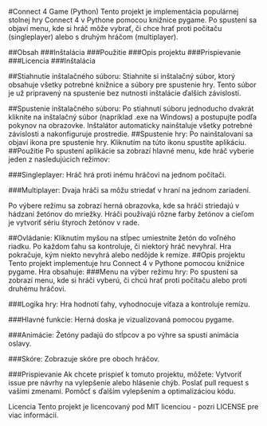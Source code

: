 
#Connect 4 Game (Python)
  Tento projekt je implementácia populárnej stolnej hry Connect 4 v Pythone pomocou knižnice pygame. Po spustení sa objaví menu, kde si hráč môže vybrať, či chce     hrať proti počítaču (singleplayer) alebo s druhým hráčom (multiplayer).

##Obsah
###Inštalácia
###Použitie
###Opis projektu
###Prispievanie
###Licencia
###Inštalácia

##Stiahnutie inštalačného súboru:
  Stiahnite si inštalačný súbor, ktorý obsahuje všetky potrebné knižnice a súbory pre spustenie hry. Tento súbor je už pripravený na spustenie bez nutnosti           inštalácie ďalších závislostí.
  
##Spustenie inštalačného súboru:
  Po stiahnutí súboru jednoducho dvakrát kliknite na inštalačný súbor (napríklad .exe na Windows) a postupujte podľa pokynov na obrazovke. Inštalátor automaticky     nainštaluje všetky potrebné závislosti a nakonfiguruje prostredie.
##Spustenie hry:
  Po nainštalovaní sa objaví ikona pre spustenie hry. Kliknutím na túto ikonu spustíte aplikáciu.
##Použitie
  Po spustení aplikácie sa zobrazí hlavné menu, kde hráč vyberie jeden z nasledujúcich režimov:
  
  ###Singleplayer: Hráč hrá proti inému hráčovi na jednom počítači.

  ###Multiplayer: Dvaja hráči sa môžu striedať v hraní na jednom zariadení.

  Po výbere režimu sa zobrazí herná obrazovka, kde sa hráči striedajú v hádzaní žetónov do mriežky. Hráči používajú rôzne farby žetónov a cieľom je vytvoriť sériu    štyroch žetónov v rade.

##Ovládanie:
  Kliknutím myšou na stĺpec umiestnite žetón do voľného riadku.
  Po každom ťahu sa kontroluje, či niektorý hráč nevyhral.
  Hra pokračuje, kým niekto nevyhrá alebo nedôjde k remíze.
##Opis projektu
  Tento projekt implementuje hru Connect 4 v Pythone pomocou knižnice pygame. Hra obsahuje:
###Menu na výber režimu hry: 
  Po spustení sa zobrazí menu, kde si hráči vyberú, či chcú hrať proti počítaču alebo proti druhému hráčovi.

###Logika hry: 
  Hra hodnotí ťahy, vyhodnocuje víťaza a kontroluje remízu.


###Hlavné funkcie:
  Herná doska je vizualizovaná pomocou pygame.

###Animácie: 
  Žetóny padajú do stĺpcov a po výhre sa spustí animácia oslavy.

###Skóre: 
  Zobrazuje skóre pre oboch hráčov.

###Prispievanie
  Ak chcete prispieť k tomuto projektu, môžete:
  Vytvoriť issue pre návrhy na vylepšenie alebo hlásenie chýb.
  Poslať pull request s vašimi zmenami.
  Pomôcť s ďalším vylepšením a optimalizáciou kódu.

Licencia
Tento projekt je licencovaný pod MIT licenciou - pozri LICENSE pre viac informácií.










